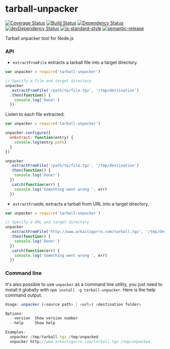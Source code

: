 # tarball-unpacker

[![Coverage Status](https://coveralls.io/repos/arkaitzgarro/tarball-unpacker/badge.svg?branch=master&service=github)](https://coveralls.io/github/arkaitzgarro/tarball-unpacker?branch=master)
[![Build Status](https://travis-ci.org/arkaitzgarro/tarball-unpacker.svg?branch=master)](https://travis-ci.org/arkaitzgarro/tarball-unpacker)
[![Dependency Status](https://david-dm.org/arkaitzgarro/tarball-unpacker.svg)](https://david-dm.org/arkaitzgarro/tarball-unpacker)
[![devDependency Status](https://david-dm.org/arkaitzgarro/tarball-unpacker/dev-status.svg)](https://david-dm.org/arkaitzgarro/tarball-unpacker#info=devDependencies)
[![js-standard-style](https://img.shields.io/badge/code%20style-standard-brightgreen.svg)](http://standardjs.com/)
[![semantic-release](https://img.shields.io/badge/%20%20%F0%9F%93%A6%F0%9F%9A%80-semantic--release-e10079.svg)](https://github.com/semantic-release/semantic-release)

Tarball unpacker tool for Node.js

### API

* `extractFromFile` extracts a tarball file into a target directory.

```javascript
var unpacker = require('tarball-unpacker')

// Specify a file and target directory
unpacker
  .extractFromFile('/path/to/file.tgz', '/tmp/destination')
  .then(function() {
    console.log('Done!')
  })
```

Listen to each file extracted:

```javascript
var unpacker = require('tarball-unpacker')

unpacker.configure({
  onExtract: function(entry) {
    console.log(entry.path)
  }
})

unpacker
  .extractFromFile('/path/to/file.tgz', '/tmp/destination')
  .then(function() {
    console.log('Done!')
  })
  .catch(function(err) {
    console.log('Something went wrong ', err)
  })
```

* `extractFromURL` extracts a tarball from URL into a target directory.

```javascript
var unpacker = require('tarball-unpacker')

// Specify a URL and target directory
unpacker
  .extractFromFile('http://www.arkaitzgarro.com/tarball.tgz', '/tmp/destination')
  .then(function() {
    console.log('Done!')
  })
  .catch(function(err) {
    console.log('Something went wrong ', err)
  })
```

### Command line

It's also possible to use `unpacker` as a command line utility, you just need to
install it globally with `npm install -g tarball-unpacker`. Here is the help command
output.

```javascript
Usage: unpacker (<source path> | <url>) <destination folder>

Options:
  --version  Show version number                                       [boolean]
  --help     Show help                                                 [boolean]

Examples:
  unpacker /tmp/tarball.tgz /tmp/unpacked
  unpacker http://www.arkaitzgarro.com/tarball.tgz /tmp/unpacked
```

